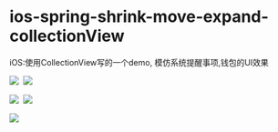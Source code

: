 # ios-spring-shrink-move-expand-collectionView
iOS:使用CollectionView写的一个demo, 模仿系统提醒事项,钱包的UI效果

![](https://github.com/TactBoy/ios-spring-shrink-move-expand-collectionView/raw/master/1.gif)  ![](https://github.com/TactBoy/ios-spring-shrink-move-expand-collectionView/raw/master/2.gif)

![](https://github.com/TactBoy/ios-spring-shrink-move-expand-collectionView/raw/master/3.gif)  ![](https://github.com/TactBoy/ios-spring-shrink-move-expand-collectionView/raw/master/4.gif) 

![](https://github.com/TactBoy/ios-spring-shrink-move-expand-collectionView/raw/master/5.gif)  


